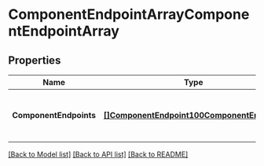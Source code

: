 # ComponentEndpointArrayComponentEndpointArray

## Properties
Name | Type | Description | Notes
------------ | ------------- | ------------- | -------------
**ComponentEndpoints** | [**[]ComponentEndpoint100ComponentEndpoint**](ComponentEndpoint.1.0.0_ComponentEndpoint.md) | Contains the HMS RedfishEndpoint objects in the array. | [optional] [default to null]

[[Back to Model list]](../README.md#documentation-for-models) [[Back to API list]](../README.md#documentation-for-api-endpoints) [[Back to README]](../README.md)

